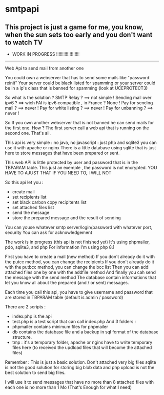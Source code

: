 # smtpapi

This project is just a game for me, you know, when the sun sets too early and you don't want to watch TV
----------------------------------------------
- WORK IN PROGRESS !!!!!!!!!!!!!!!!!!!
- --------------------------------------------
Web Api to send mail from another one

You could own a webserver that has to send some mails like "password reinit"
Your server could be black listed for spamming or your server could be in a ip's class that is banned for spamming (look at UCEPROTECT3)

So what is the solution ?
SMTP Relay ? ==> not simple !
Sending mail over ipv6 ? ==> wich FAI is ipv6 compatible , in France ? None !
Pay for sending mail ? ==> never ! 
Pay for white listing ? ==> never !
Pay for unbanning ? ==> never !

So
If you own another webserver that is not banned he can send mails for the first one.
How ?
The first server call a web api that is running on the second one. That's all.

This api is very simple : no java, no javascript : just php and sqlite3 you can use it with apache or nginx
There is a little database using sqlite that is just here to store messages that have been prepared or sent.

This web API is little protected by user and password that is in the TBPARAM table.
This just an exemple , the password is not encrypted.
YOU HAVE TO AJUST THAT IF YOU NEED TO, I WILL NOT

So this api let you :
- create mail
- set recipients list
- set black carbon copy recipitents list
- set attached files list
- send the message
- store the prepared message and the result of sending

You can youse whatever smtp server/login/password with whatever port, security
You can ask for acknowledgement

The work is in progress (this api is not finished yet)
It's using phpmailer, pdo, sqlite3, and php
For information I'm using php 8.1

First you have to create a mail (new method)
If you don't already do it with the putcc method, you can change the recipients
If you don't already do it with the putbcc method, you can change the bcc list
Then you can add attached files one by one with the addfile method
And finally you cah send the message with the send method
The database contain informations that let you know all about the prepared (and / or sent) messages.

Each time you call this api, you have to give username and password that are stored in TBPARAM table (default is admin / password)

There are 2 scripts :
- index.php is the api
- test.php is a test script that can call index.php 
And 3 folders :
- phpmailer contains minimum files for phpmailer
- db contains the database file and a backup in sql format of the database structure.
- tmp : it's a temporary folder, apache or nginx have to write temporary files here (to received the updload files that will become the attached files)

Remember :
This is just a basic solution.
Don't attached very big files
sqlite is not the good solution for storing big blob data and php upload is not the best solution to send big files.

I will use it to send messages that have no more than 8 attached files with each one is no more than 1 Mo
(That's Enough for what I need)
